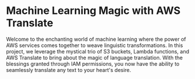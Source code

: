 # **Machine Learning Magic with AWS Translate**
Welcome to the enchanting world of machine learning where the power of AWS services comes together to weave linguistic transformations. In this project, we leverage the mystical trio of S3 buckets, Lambda functions, and AWS Translate to bring about the magic of language translation. With the blessings granted through IAM permissions, you now have the ability to seamlessly translate any text to your heart's desire.
